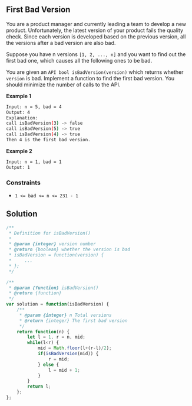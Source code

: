 
##    First Bad Version

You are a product manager and currently leading a team to develop a new product. Unfortunately, the latest version of your product fails the quality check. Since each version is developed based on the previous version, all the versions after a bad version are also bad.

Suppose you have n versions ```[1, 2, ..., n]``` and you want to find out the first bad one, which causes all the following ones to be bad.

You are given an ```API bool isBadVersion(version)``` which returns whether ```version``` is bad. Implement a function to find the first bad version. You should minimize the number of calls to the API.
 


 




**Example 1**
```bash
Input: n = 5, bad = 4
Output: 4
Explanation:
call isBadVersion(3) -> false
call isBadVersion(5) -> true
call isBadVersion(4) -> true
Then 4 is the first bad version.
```
**Example 2**
```bash
Input: n = 1, bad = 1
Output: 1
```

### Constraints

- ```1 <= bad <= n <= 231 - 1```


## Solution

```javascript
/**
 * Definition for isBadVersion()
 * 
 * @param {integer} version number
 * @return {boolean} whether the version is bad
 * isBadVersion = function(version) {
 *     ...
 * };
 */

/**
 * @param {function} isBadVersion()
 * @return {function}
 */
var solution = function(isBadVersion) {
    /**
     * @param {integer} n Total versions
     * @return {integer} The first bad version
     */
    return function(n) {
        let l = 1, r = n, mid;
        while(l<r) {
            mid = Math.floor(l+(r-l)/2);
            if(isBadVersion(mid)) {
                r = mid;
            } else {
                l = mid + 1;
            }
        }
        return l;
    };
};
```
